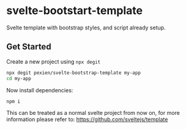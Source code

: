 # svelte-bootstart-template
Svelte template with bootstrap styles, and script already setup.

## Get Started
Create a new project using `npx degit`
```sh
npx degit pexien/svelte-bootstrap-template my-app
cd my-app
```

Now install dependencies:
```sh
npm i
```

This can be treated as a normal svelte project from now on, for more information please refer to: https://github.com/sveltejs/template

